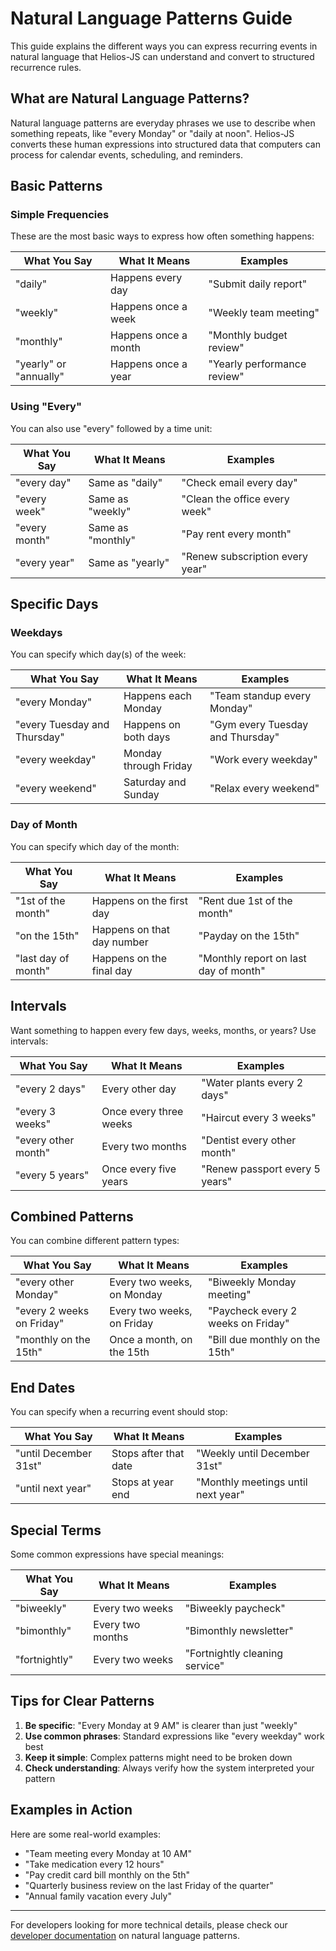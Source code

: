 # Natural Language Patterns Guide

This guide explains the different ways you can express recurring events in natural language that Helios-JS can understand and convert to structured recurrence rules.

## What are Natural Language Patterns?

Natural language patterns are everyday phrases we use to describe when something repeats, like "every Monday" or "daily at noon". Helios-JS converts these human expressions into structured data that computers can process for calendar events, scheduling, and reminders.

## Basic Patterns

### Simple Frequencies

These are the most basic ways to express how often something happens:

| What You Say | What It Means | Examples |
|--------------|---------------|----------|
| "daily" | Happens every day | "Submit daily report" |
| "weekly" | Happens once a week | "Weekly team meeting" |
| "monthly" | Happens once a month | "Monthly budget review" |
| "yearly" or "annually" | Happens once a year | "Yearly performance review" |

### Using "Every"

You can also use "every" followed by a time unit:

| What You Say | What It Means | Examples |
|--------------|---------------|----------|
| "every day" | Same as "daily" | "Check email every day" |
| "every week" | Same as "weekly" | "Clean the office every week" |
| "every month" | Same as "monthly" | "Pay rent every month" |
| "every year" | Same as "yearly" | "Renew subscription every year" |

## Specific Days

### Weekdays

You can specify which day(s) of the week:

| What You Say | What It Means | Examples |
|--------------|---------------|----------|
| "every Monday" | Happens each Monday | "Team standup every Monday" |
| "every Tuesday and Thursday" | Happens on both days | "Gym every Tuesday and Thursday" |
| "every weekday" | Monday through Friday | "Work every weekday" |
| "every weekend" | Saturday and Sunday | "Relax every weekend" |

### Day of Month

You can specify which day of the month:

| What You Say | What It Means | Examples |
|--------------|---------------|----------|
| "1st of the month" | Happens on the first day | "Rent due 1st of the month" |
| "on the 15th" | Happens on that day number | "Payday on the 15th" |
| "last day of month" | Happens on the final day | "Monthly report on last day of month" |

## Intervals

Want something to happen every few days, weeks, months, or years? Use intervals:

| What You Say | What It Means | Examples |
|--------------|---------------|----------|
| "every 2 days" | Every other day | "Water plants every 2 days" |
| "every 3 weeks" | Once every three weeks | "Haircut every 3 weeks" |
| "every other month" | Every two months | "Dentist every other month" |
| "every 5 years" | Once every five years | "Renew passport every 5 years" |

## Combined Patterns

You can combine different pattern types:

| What You Say | What It Means | Examples |
|--------------|---------------|----------|
| "every other Monday" | Every two weeks, on Monday | "Biweekly Monday meeting" |
| "every 2 weeks on Friday" | Every two weeks, on Friday | "Paycheck every 2 weeks on Friday" |
| "monthly on the 15th" | Once a month, on the 15th | "Bill due monthly on the 15th" |

## End Dates

You can specify when a recurring event should stop:

| What You Say | What It Means | Examples |
|--------------|---------------|----------|
| "until December 31st" | Stops after that date | "Weekly until December 31st" |
| "until next year" | Stops at year end | "Monthly meetings until next year" |

## Special Terms

Some common expressions have special meanings:

| What You Say | What It Means | Examples |
|--------------|---------------|----------|
| "biweekly" | Every two weeks | "Biweekly paycheck" |
| "bimonthly" | Every two months | "Bimonthly newsletter" |
| "fortnightly" | Every two weeks | "Fortnightly cleaning service" |

## Tips for Clear Patterns

1. **Be specific**: "Every Monday at 9 AM" is clearer than just "weekly"
2. **Use common phrases**: Standard expressions like "every weekday" work best
3. **Keep it simple**: Complex patterns might need to be broken down
4. **Check understanding**: Always verify how the system interpreted your pattern

## Examples in Action

Here are some real-world examples:

- "Team meeting every Monday at 10 AM"
- "Take medication every 12 hours"
- "Pay credit card bill monthly on the 5th"
- "Quarterly business review on the last Friday of the quarter"
- "Annual family vacation every July"

---

For developers looking for more technical details, please check our [developer documentation](../development/nl-patterns.md) on natural language patterns. 